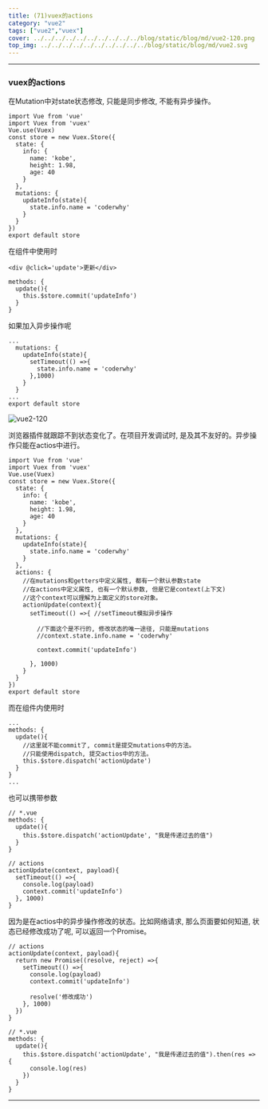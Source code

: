 ```yaml
---
title: (71)vuex的actions
category: "vue2"
tags: ["vue2","vuex"]
cover: ../../../../../../../../../../blog/static/blog/md/vue2-120.png
top_img: ../../../../../../../../../../blog/static/blog/md/vue2.svg
---
```


***

### vuex的actions

在Mutation中对state状态修改, 只能是同步修改, 不能有异步操作。


    import Vue from 'vue'
    import Vuex from 'vuex'
    Vue.use(Vuex)
    const store = new Vuex.Store({
      state: {
        info: {
          name: 'kobe',
          height: 1.98,
          age: 40
        }
      },
      mutations: {
        updateInfo(state){
          state.info.name = 'coderwhy'
        }
      }
    })
    export default store

在组件中使用时

    <div @click='update'>更新</div>
    
    methods: {
      update(){
        this.$store.commit('updateInfo')
      }
    }

如果加入异步操作呢

    ...
      mutations: {
        updateInfo(state){
          setTimeout(() =>{
            state.info.name = 'coderwhy'
          },1000)
        }
      }
    ...
    export default store


![vue2-120](../../../../../../../../../../blog/static/blog/md/vue2-120.png)


浏览器插件就跟踪不到状态变化了。在项目开发调试时, 是及其不友好的。异步操作只能在actios中进行。


    import Vue from 'vue'
    import Vuex from 'vuex'
    Vue.use(Vuex)
    const store = new Vuex.Store({
      state: {
        info: {
          name: 'kobe',
          height: 1.98,
          age: 40
        }
      },
      mutations: {
        updateInfo(state){
          state.info.name = 'coderwhy'
        }
      },
      actions: {
        //在mutations和getters中定义属性, 都有一个默认参数state
        //在actions中定义属性, 也有一个默认参数, 但是它是context(上下文)
        //这个context可以理解为上面定义的store对象。
        actionUpdate(context){
          setTimeout(() =>{ //setTimeout模拟异步操作
            
            //下面这个是不行的, 修改状态的唯一途径, 只能是mutations
            //context.state.info.name = 'coderwhy'
            
            context.commit('updateInfo')
            
          }, 1000)
        }
      }
    })
    export default store

而在组件内使用时


    ...
    methods: {
      update(){
        //这里就不能commit了, commit是提交mutations中的方法。
        //只能使用dispatch, 提交actios中的方法。
        this.$store.dispatch('actionUpdate')
      }
    }
    ...


也可以携带参数

    // *.vue
    methods: {
      update(){
        this.$store.dispatch('actionUpdate', "我是传递过去的值")
      }
    }
     
    // actions
    actionUpdate(context, payload){
      setTimeout(() =>{
        console.log(payload)
        context.commit('updateInfo')
      }, 1000)
    }

因为是在actios中的异步操作修改的状态。比如网络请求, 那么页面要如何知道, 状态已经修改成功了呢, 可以返回一个Promise。

    // actions
    actionUpdate(context, payload){
      return new Promise((resolve, reject) =>{
        setTimeout(() =>{
          console.log(payload)
          context.commit('updateInfo')
          
          resolve('修改成功')
        }, 1000)
      })
    }
    
    // *.vue
    methods: {
      update(){
        this.$store.dispatch('actionUpdate', "我是传递过去的值").then(res => {
          console.log(res)
        })
      }
    }


***